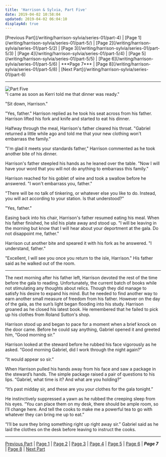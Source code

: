 ```yaml
---
title: 'Harrison & Sylvia, Part Five'
date: 2019-04-02 10:58:04
updated: 2019-04-02 06:04:10
displayAd: true
---
```

<p class="center">[Previous Part](/writing/harrison-sylvia/series-01/part-4) | [Page 1](/writing/harrison-sylvia/series-01/part-5/) | [Page 2](/writing/harrison-sylvia/series-01/part-5/2) | [Page 3](/writing/harrison-sylvia/series-01/part-5/3) | [Page 4](/writing/harrison-sylvia/series-01/part-5/4) | [Page 5](/writing/harrison-sylvia/series-01/part-5/5) | [Page 6](/writing/harrison-sylvia/series-01/part-5/6) | <span class="current-page">***Page 7***</span> | [Page 8](/writing/harrison-sylvia/series-01/part-5/8) | [Next Part](/writing/harrison-sylvia/series-01/part-6)</p><hr class="clear-both center-fade"/><div class="embedded-image-left"><img src="/writing/harrison-sylvia/series-01/part-5/hs105.jpg" alt="Part Five" style="max-height: 275px;"/></div>"I came as soon as Kerri told me that dinner was ready."

"Sit down, Harrison."

"Yes, father." Harrison replied as he took his seat across from his father. Harrison lifted his fork and knife and started to eat his dinner.

Halfway through the meal, Harrison's father cleared his throat. "Gabriel returned a little while ago and told me that your new clothing won't embarrass the family."

"I'm glad it meets your standards father," Harrison commented as he took another bite of his dinner.

Harrison's father steepled his hands as he leaned over the table. "Now I will have your word that you will not do anything to embarrass this family."

Harrison reached for his goblet of wine and took a swallow before he answered.  "I won't embarrass you, father."

"There will be no talk of tinkering, or whatever else you like to do. Instead, you will act according to your station. Is that understood?"

"Yes, father."

Easing back into his chair, Harrison's father resumed eating his meal. When his father finished, he slid his plate away and stood up. "I will be leaving in the morning but know that I will hear about your deportment at the gala. Do not disappoint me, father."

Harrison cut another bite and speared it with his fork as he answered. "I understand, father."

"Excellent, I will see you once you return to the isle, Harrison." His father said as he walked out of the room.

<hr class="section-break"/>The next morning after his father left, Harrison devoted the rest of the time before the gala to reading. Unfortunately, the current batch of books while not stimulating any thoughts about relics.  Though they did manage to satisfy his desire to expand his mind. But he needed to find another way to earn another small measure of freedom from his father. However on the day of the gala, as the sun’s light began flooding into his study. Harrison groaned as he closed his latest book.  He remembered that he failed to pick up his clothes from Roland Sutton's shop.

Harrison stood up and began to pace for a moment when a brief knock on the door came. Before he could say anything, Gabriel opened it and greeted him, “Good morning sir.”

Harrison looked at the steward before he rubbed his face vigorously as he asked. “Good morning Gabriel, did I work through the night again?”

“It would appear so sir.”

When Harrison pulled his hands away from his face and saw a package in the steward’s hands.  The simple package raised a pair of questions to his lips. “Gabriel, what time is it? And what are you holding?”

“It’s past midday sir, and these are you your clothes for the gala tonight.”

He instinctively suppressed a yawn as he rubbed the creeping sleep from his eyes. “You can place them on my desk, there should be ample room, so I’ll change here. And tell the cooks to make me a powerful tea to go with whatever they can bring me up to eat.”

“I’ll be sure they bring something right up right away sir.” Gabriel said as he laid the clothes on the desk before leaving to instruct the cooks.<hr class="clear-both center-fade"/><p class="center">[Previous Part](/writing/harrison-sylvia/series-01/part-4) | [Page 1](/writing/harrison-sylvia/series-01/part-5/) | [Page 2](/writing/harrison-sylvia/series-01/part-5/2) | [Page 3](/writing/harrison-sylvia/series-01/part-5/3) | [Page 4](/writing/harrison-sylvia/series-01/part-5/4) | [Page 5](/writing/harrison-sylvia/series-01/part-5/5) | [Page 6](/writing/harrison-sylvia/series-01/part-5/6) | <span class="current-page">***Page 7***</span> | [Page 8](/writing/harrison-sylvia/series-01/part-5/8) | [Next Part](/writing/harrison-sylvia/series-01/part-6)</p>